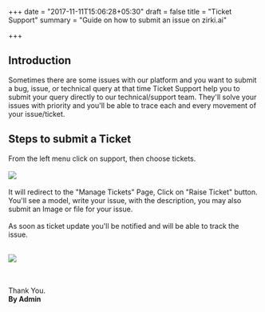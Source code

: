 +++
date = "2017-11-11T15:06:28+05:30"
draft = false
title = "Ticket Support"
summary = "Guide on how to submit an issue on zirki.ai"

+++

<section markdown=1 id="intro-section" class="doc-section">

<h2>Introduction</h2>

Sometimes there are some issues with our platform and you want to submit a bug, issue, or technical query at that time Ticket Support help you to submit your query directly to our technical/support team. They'll solve your issues with priority and you'll be able to trace each and every movement of your issue/ticket. 

</section>

<section markdown=1 id="broadcast-section" class="doc-section">

<h2>Steps to submit a Ticket</h2>

From the left menu click on support, then choose tickets.
<br /><br />
<img src="https://zirkidocs.gitlab.io/assets/images/Support Ticket/Create a Ticket.gif" class="post-image" />
<br /><br />
It will redirect to the "Manage Tickets" Page, Click on "Raise Ticket" button. You'll see a model, write your issue, with the description, you may also submit an Image or file for your issue.
<br /><br />
As soon as ticket update you'll be notified and will be able to track the issue.

<br />
<img src="https://zirkidocs.gitlab.io/assets/images/Support Ticket/update ticket by user.gif" class="post-image" />


<br /><br />
Thank You.<br />
<b>By Admin</b>


</section>
